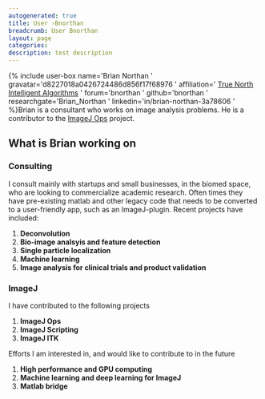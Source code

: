 ```yaml
---
autogenerated: true
title: User ›Bnorthan
breadcrumb: User Bnorthan
layout: page
categories: 
description: test description
---
```


{% include user-box name='Brian Northan ' gravatar='d8227018a0426724486d856f17f68976 ' affiliation=' [True North Intelligent Algorithms](http://www.truenorth-ia.com/) ' forum='bnorthan ' github='bnorthan ' researchgate='Brian\_Northan ' linkedin='in/brian-northan-3a78606 ' %}Brian is a consultant who works on image analysis problems. He is a contributor to the [ImageJ Ops](ImageJ_Ops "wikilink") project.

## What is Brian working on

### Consulting

I consult mainly with startups and small businesses, in the biomed space, who are looking to commercialize academic research. Often times they have pre-existing matlab and other legacy code that needs to be converted to a user-friendly app, such as an ImageJ-plugin. Recent projects have included:

1.  **Deconvolution**
2.  **Bio-image analsyis and feature detection**
3.  **Single particle localization**
4.  **Machine learning**
5.  **Image analysis for clinical trials and product validation**

### ImageJ

I have contributed to the following projects

1.  **ImageJ Ops**
2.  **ImageJ Scripting**
3.  **ImageJ ITK**

Efforts I am interested in, and would like to contribute to in the future

1.  **High performance and GPU computing**
2.  **Machine learning and deep learning for ImageJ**
3.  **Matlab bridge**
